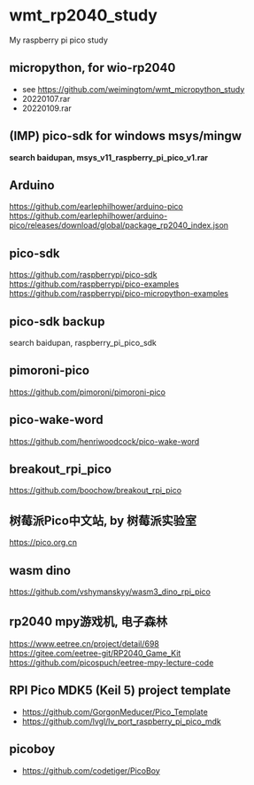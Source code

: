 # wmt_rp2040_study
My raspberry pi pico study

## micropython, for wio-rp2040    
* see https://github.com/weimingtom/wmt_micropython_study  
* 20220107.rar  
* 20220109.rar  

## (IMP) pico-sdk for windows msys/mingw  
**search baidupan, msys_v11_raspberry_pi_pico_v1.rar**  

## Arduino  
https://github.com/earlephilhower/arduino-pico  
https://github.com/earlephilhower/arduino-pico/releases/download/global/package_rp2040_index.json  

## pico-sdk  
https://github.com/raspberrypi/pico-sdk  
https://github.com/raspberrypi/pico-examples  
https://github.com/raspberrypi/pico-micropython-examples  

## pico-sdk backup    
search baidupan, raspberry_pi_pico_sdk  

## pimoroni-pico  
https://github.com/pimoroni/pimoroni-pico  

## pico-wake-word  
https://github.com/henriwoodcock/pico-wake-word  

## breakout_rpi_pico  
https://github.com/boochow/breakout_rpi_pico  

## 树莓派Pico中文站, by 树莓派实验室    
https://pico.org.cn  

## wasm dino  
https://github.com/vshymanskyy/wasm3_dino_rpi_pico  

## rp2040 mpy游戏机, 电子森林  
https://www.eetree.cn/project/detail/698  
https://gitee.com/eetree-git/RP2040_Game_Kit  
https://github.com/picospuch/eetree-mpy-lecture-code  

## RPI Pico MDK5 (Keil 5) project template  
* https://github.com/GorgonMeducer/Pico_Template  
* https://github.com/lvgl/lv_port_raspberry_pi_pico_mdk  

## picoboy  
* https://github.com/codetiger/PicoBoy  
